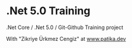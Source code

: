 # .Net 5.0 Training
 .Net Core / .Net 5.0 / Git-Github Training project
 
With "Zikriye Ürkmez Cengiz" at www.patika.dev
